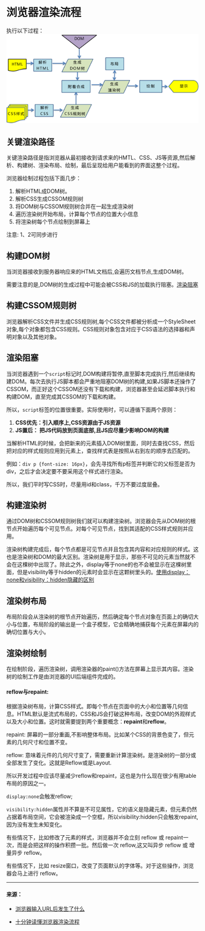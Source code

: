 # 浏览器渲染流程

执行以下过程：
![browser rendering process](img/browser-rendering-process.png)

## 关键渲染路径
关键渲染路径是指浏览器从最初接收到请求来的HMTL、CSS、JS等资源,然后解析、构建树、渲染布局、绘制，最后呈现给用户能看到的界面这整个过程。

浏览器绘制过程包括下面几步：

1. 解析HTML成DOM树。
2. 解析CSS生成CSSOM规则树
3. 将DOM树与CSSOM规则树合并在一起生成渲染树
4. 遍历渲染树开始布局，计算每个节点的位置大小信息
5. 将渲染树每个节点绘制到屏幕上

注意: 1、2可同步进行

## 构建DOM树
当浏览器接收到服务器响应来的HTML文档后,会遍历文档节点,生成DOM树。

需要注意的是,DOM树的生成过程中可能会被CSS和JS的加载执行阻塞。[渲染阻塞](#渲染阻塞)

## 构建CSSOM规则树
浏览器解析CSS文件并生成CSS规则树,每个CSS文件都被分析成一个StyleSheet对象,每个对象都包含CSS规则。CSS规则对象包含对应于CSS语法的选择器和声明对象以及其他对象。

## 渲染阻塞
当浏览器遇到一个`script`标记时,DOM构建将暂停,直至脚本完成执行,然后继续构建DOM。每次去执行JS脚本都会严重地阻塞DOM树的构建,如果JS脚本还操作了CSSOM，而正好这个CSSOM还没有下载和构建，浏览器甚至会延迟脚本执行和构建DOM，直至完成其CSSOM的下载和构建。

所以，`script`标签的位置很重要。实际使用时，可以遵循下面两个原则：

1. **CSS优先：引入顺序上,CSS资源由于JS资源**
2. **JS置后： 把JS代码放到页面底部,且JS应尽量少影响DOM的构建**

当解析HTML的时候，会把新来的元素插入DOM树里面，同时去查找CSS，然后把对应的样式规则应用到元素上，查找样式表是按照从右到左的顺序去匹配的。

例如：`div p {font-size: 16px}`，会先寻找所有p标签并判断它的父标签是否为div，之后才会决定要不要采用这个样式进行渲染。

所以，我们平时写CSS时，尽量用id和class，千万不要过度层叠。

## 构建渲染树
通过DOM树和CSSOM规则树我们就可以构建渲染树。浏览器会先从DOM树的根节点开始遍历每个可见节点。对每个可见节点，找到其适配的CSS样式规则并应用。

渲染树构建完成后，每个节点都是可见节点并且包含其内容和对应规则的样式。这也是渲染树和DOM的最大区别。渲染树是用于显示，那些不可见的元素当然就不会在这棵树中出现了。除此之外，display等于none的也不会被显示在这棵树里面，但是visibility等于hidden的元素时会显示在这颗树里头的。[使用display：none和visibility：hidden隐藏的区别](xxxx)

## 渲染树布局
布局阶段会从渲染树的根节点开始遍历，然后确定每个节点对象在页面上的确切大小与位置，布局阶段的输出是一个盒子模型，它会精确地捕获每个元素在屏幕内的确切位置与大小。

## 渲染树绘制
在绘制阶段，遍历渲染树，调用渲染器的paint()方法在屏幕上显示其内容。渲染树的绘制工作是由浏览器的UI后端组件完成的。

#### reflow与repaint:
根据渲染树布局，计算CSS样式。即每个节点在页面中的大小和位置等几何信息。HTML默认是流式布局的，CSS和JS会打破这种布局，改变DOM的外观样式以及大小和位置。这时就需要提到两个重要概念：**repaint**和**reflow**。

repaint: 屏幕的一部分重画,不影响整体布局。比如某个CSS的背景色变了，但元素的几何尺寸和位置不变。

reflow: 意味着元件的几何尺寸变了，需要重新计算渲染树。是渲染树的一部分或全部发生了变化。这就是Reflow或是Layout.

所以开发过程中应该尽量减少reflow和repaint，这也是为什么现在很少有用table布局的原因之一。

`display:none`会触发reflow;

`visibility:hidden`属性并不算是不可见属性，它的语义是隐藏元素，但元素仍然占据着布局空间，它会被渲染成一个空框，所以visibility:hidden只会触发repaint,因为没有发生未知变化。

有些情况下，比如修改了元素的样式，浏览器并不会立刻 reflow 或 repaint一次，而是会把这样的操作积攒一批。然后做一次 reflow,这又叫异步 reflow 或 增量异步 reflow。

有些情况下，比如 resize窗口，改变了页面默认的字体等。对于这些操作，浏览器会马上进行 reflow。

---
#### 来源：

+ [浏览器输入URL后发生了什么](http://www.xuecaijie.com/it/157.html#1Q64p5DeC8dKFF)

+ [十分钟读懂浏览器渲染流程](http://www.xuecaijie.com/htmlcss/172.html)